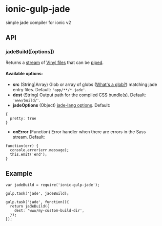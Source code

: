 # ionic-gulp-jade
simple jade compiler for ionic v2

## API

### jadeBuild([options])

Returns a [stream](http://nodejs.org/api/stream.html) of [Vinyl files](https://github.com/wearefractal/vinyl-fs)
that can be [piped](http://nodejs.org/api/stream.html#stream_readable_pipe_destination_options).

#### Available options:
- **src** (String|Array) Glob or array of globs ([What's a glob?](https://github.com/isaacs/node-glob#glob-primer)) matching jade entry files. Default: `'app/**/*.jade'`.
- **dest** (String) Output path for the compiled CSS bundle(s). Default: `'www/build/'`.
- **jadeOptions** (Object) [jade-lang options](https://github.com/lord/gulp-jade#options). Default:
```
{
  pretty: true
}
```
- **onError** (Function) Error handler when there are errors in the Sass stream. Default:
```
function(err) {
  console.error(err.message);
  this.emit('end');
}
```

## Example

```
var jadeBuild = require('ionic-gulp-jade');

gulp.task('jade', jadeBuild);

gulp.task('jade', function(){
  return jadeBuild({
    dest: 'www/my-custom-build-dir',
  });
});
```


